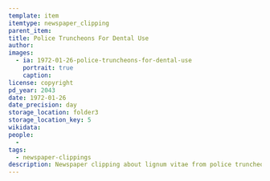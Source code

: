 ```yaml
---
template: item
itemtype: newspaper_clipping
parent_item: 
title: Police Truncheons For Dental Use
author: 
images:
  - ia: 1972-01-26-police-truncheons-for-dental-use
    portrait: true
    caption: 
license: copyright
pd_year: 2043
date: 1972-01-26
date_precision: day
storage_location: folder3
storage_location_key: 5
wikidata: 
people:
  - 
tags:
  - newspaper-clippings
description: Newspaper clipping about lignum vitae from police truncheons being used for dental work.
---
```

